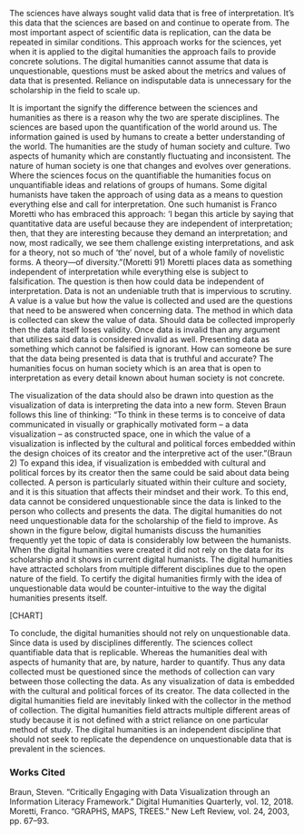 The sciences have always sought valid data that is free of interpretation. It’s this data that the sciences are based on and continue to operate from. The most important aspect of scientific data is replication, can the data be repeated in similar conditions. This approach works for the sciences, yet when it is applied to the digital humanities the approach fails to provide concrete solutions. The digital humanities cannot assume that data is unquestionable, questions must be asked about the metrics and values of data that is presented. Reliance on indisputable data is unnecessary for the scholarship in the field to scale up.

 It is important the signify the difference between the sciences and humanities as there is a reason why the two are sperate disciplines. The sciences are based upon the quantification of the world around us. The information gained is used by humans to create a better understanding of the world. The humanities are the study of human society and culture. Two aspects of humanity which are constantly fluctuating and inconsistent. The nature of human society is one that changes and evolves over generations. Where the sciences focus on the quantifiable the humanities focus on unquantifiable ideas and relations of groups of humans. Some digital humanists have taken the approach of using data as a means to question everything else and call for interpretation. One such humanist is Franco Moretti who has embraced this approach: ‘I began this article by saying that quantitative data are useful because they are independent of interpretation; then, that they are interesting because they demand an interpretation; and now, most radically, we see them challenge existing interpretations, and ask for a theory, not so much of ‘the’ novel, but of a whole family of novelistic forms. A theory—of diversity.”(Moretti 91) Moretti places data as something independent of interpretation while everything else is subject to falsification. The question is then how could data be independent of interpretation. Data is not an undeniable truth that is impervious to scrutiny. A value is a value but how the value is collected and used are the questions that need to be answered when concerning data. The method in which data is collected can skew the value of data. Should data be collected improperly then the data itself loses validity. Once data is invalid than any argument that utilizes said data is considered invalid as well. Presenting data as something which cannot be falsified is ignorant. How can someone be sure that the data being presented is data that is truthful and accurate? The humanities focus on human society which is an area that is open to interpretation as every detail known about human society is not concrete. 

The visualization of the data should also be drawn into question as the visualization of data is interpreting the data into a new form. Steven Braun follows this line of thinking: “To think in these terms is to conceive of data communicated in visually or graphically motivated form – a data visualization – as constructed space, one in which the value of a visualization is inflected by the cultural and political forces embedded within the design choices of its creator and the interpretive act of the user.”(Braun 2) To expand this idea, if visualization is embedded with cultural and political forces by its creator then the same could be said about data being collected. A person is particularly situated within their culture and society, and it is this situation that affects their mindset and their work. To this end, data cannot be considered unquestionable since the data is linked to the person who collects and presents the data. The digital humanities do not need unquestionable data for the scholarship of the field to improve. As shown in the figure below, digital humanists discuss the humanities frequently yet the topic of data is considerably low between the humanists. When the digital humanities were created it did not rely on the data for its scholarship and it shows in current digital humanists. The digital humanities have attracted scholars from multiple different disciplines due to the open nature of the field. To certify the digital humanities firmly with the idea of unquestionable data would be counter-intuitive to the way the digital humanities presents itself.

[CHART]

To conclude, the digital humanities should not rely on unquestionable data. Since data is used by disciplines differently. The sciences collect quantifiable data that is replicable. Whereas the humanities deal with aspects of humanity that are, by nature, harder to quantify. Thus any data collected must be questioned since the methods of collection can vary between those collecting the data. As any visualization of data is embedded with the cultural and political forces of its creator. The data collected in the digital humanities field are inevitably linked with the collector in the method of collection. The digital humanities field attracts multiple different areas of study because it is not defined with a strict reliance on one particular method of study. The digital humanities is an independent discipline that should not seek to replicate the dependence on unquestionable data that is prevalent in the sciences.

### Works Cited
Braun, Steven. “Critically Engaging with Data Visualization through an Information Literacy Framework.” Digital Humanities Quarterly, vol. 12, 2018.
Moretti, Franco. “GRAPHS, MAPS, TREES.” New Left Review, vol. 24, 2003, pp. 67–93.
